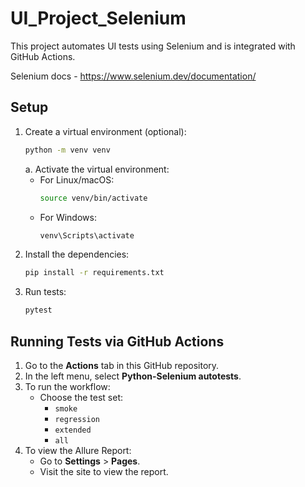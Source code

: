 # UI_Project_Selenium
This project automates UI tests using Selenium and is integrated with GitHub Actions.

Selenium docs - https://www.selenium.dev/documentation/

## Setup

1. Create a virtual environment (optional):
   ```bash
   python -m venv venv
   ```
   a. Activate the virtual environment:
      - For Linux/macOS:
         ```bash
         source venv/bin/activate
      - For Windows:
         ```bash
         venv\Scripts\activate
2. Install the dependencies:
   ```bash
   pip install -r requirements.txt

3. Run tests:
    ```bash
    pytest

## Running Tests via GitHub Actions

1. Go to the **Actions** tab in this GitHub repository.
2. In the left menu, select **Python-Selenium autotests**.
3. To run the workflow:
   - Choose the test set:
     - `smoke`
     - `regression`
     - `extended`
     - `all`
4. To view the Allure Report:
   - Go to **Settings** > **Pages**.
   - Visit the site to view the report.